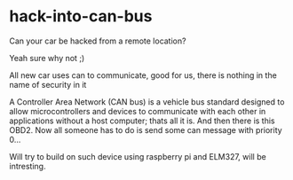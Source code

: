 # hack-into-can-bus

Can your car be hacked from a remote location?

Yeah sure why not ;)


All new car uses can to communicate, good for us, there is nothing in the name of security in it

A Controller Area Network (CAN bus) is a vehicle bus standard designed to allow microcontrollers and devices to communicate with each other in applications without a host computer; thats all it is. And then there is this OBD2. Now all someone has to do is send some can message with priority 0...

Will try to build on such device using raspberry pi and ELM327, will be intresting.
